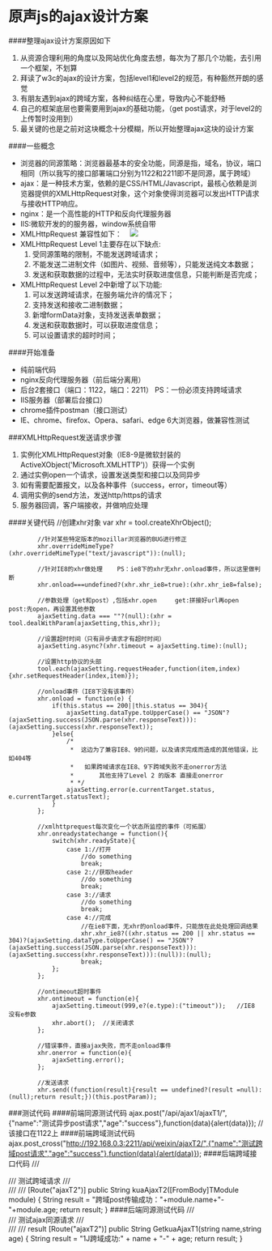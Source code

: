 # 原声js的ajax设计方案
####整理ajax设计方案原因如下
  1. 从资源合理利用的角度以及网站优化角度去想，每次为了那几个功能，去引用一个框架，不划算   
  2. 拜读了w3c的ajax的设计方案，包括level1和level2的规范，有种豁然开朗的感觉    
  3. 有朋友遇到ajax的跨域方案，各种纠结在心里，导致内心不能舒畅    
  4. 自己的框架底层也要需要用到ajax的基础功能，（get post请求，对于level2的上传暂时没用到）   
  5. 最关键的也是之前对这块概念十分模糊，所以开始整理ajax这块的设计方案    
  
####一些概念
  * 浏览器的同源策略：浏览器最基本的安全功能，同源是指，域名，协议，端口相同（所以我写的接口部署端口分别为1122和2211即不是同源，属于跨域）
  * ajax：是一种技术方案，依赖的是CSS/HTML/Javascript，最核心依赖是浏览器提供的XMLHttpRequest对象，这个对象使得浏览器可以发出HTTP请求与接收HTTP响应。
  * nginx：是一个高性能的HTTP和反向代理服务器
  * IIS:微软开发的的服务器，window系统自带
  * XMLHttpRequest 兼容性如下：
    ![](http://images2015.cnblogs.com/blog/801930/201611/801930-20161129224459115-1023971996.png)
  * XMLHttpRequest Level 1主要存在以下缺点:
    1. 受同源策略的限制，不能发送跨域请求；
    2. 不能发送二进制文件（如图片、视频、音频等），只能发送纯文本数据；
    3. 发送和获取数据的过程中，无法实时获取进度信息，只能判断是否完成；
  * XMLHttpRequest Level 2中新增了以下功能:
    1. 可以发送跨域请求，在服务端允许的情况下；   
    2. 支持发送和接收二进制数据；    
    3. 新增formData对象，支持发送表单数据；   
    4. 发送和获取数据时，可以获取进度信息；   
    5. 可以设置请求的超时时间；   
    
####开始准备
  * 纯前端代码
  * nginx反向代理服务器（前后端分离用）
  * 后台2套接口（端口：1122，端口：2211）  PS：一份必须支持跨域请求
  * IIS服务器（部署后台接口）
  * chrome插件postman（接口测试）
  * IE、chrome、firefox、Opera、safari、edge 6大浏览器，做兼容性测试
  
###XMLHttpRequest发送请求步骤
  1. 实例化XMLHttpRequest对象（IE8-9是微软封装的ActiveXObject('Microsoft.XMLHTTP')）获得一个实例
  2. 通过实例open一个请求，设置发送类型和接口以及同异步
  3. 如有需要配置报文，以及各种事件（success，error，timeout等）
  4. 调用实例的send方法，发送http/https的请求
  5. 服务器回调，客户端接收，并做响应处理
  
####关键代码
            //创建xhr对象
            var xhr = tool.createXhrObject();

            //针对某些特定版本的mozillar浏览器的BUG进行修正
            xhr.overrideMimeType?(xhr.overrideMimeType("text/javascript")):(null);

            //针对IE8的xhr做处理    PS：ie8下的xhr无xhr.onload事件，所以这里做判断
            xhr.onload===undefined?(xhr.xhr_ie8=true):(xhr.xhr_ie8=false);

            //参数处理（get和post）,包括xhr.open     get:拼接好url再open   post:先open，再设置其他参数
            ajaxSetting.data === ""?(null):(xhr = tool.dealWithParam(ajaxSetting,this,xhr));

            //设置超时时间（只有异步请求才有超时时间）
            ajaxSetting.async?(xhr.timeout = ajaxSetting.time):(null);

            //设置http协议的头部
            tool.each(ajaxSetting.requestHeader,function(item,index){xhr.setRequestHeader(index,item)});

            //onload事件（IE8下没有该事件）
            xhr.onload = function(e) {
                if(this.status == 200||this.status == 304){
                    ajaxSetting.dataType.toUpperCase() == "JSON"?(ajaxSetting.success(JSON.parse(xhr.responseText))):(ajaxSetting.success(xhr.responseText));
                }else{
                    /*
                     *  这边为了兼容IE8、9的问题，以及请求完成而造成的其他错误，比如404等
                     *   如果跨域请求在IE8、9下跨域失败不走onerror方法
                     *       其他支持了Level 2 的版本 直接走onerror
                     * */
                    ajaxSetting.error(e.currentTarget.status, e.currentTarget.statusText);
                }
            };

            //xmlhttprequest每次变化一个状态所监控的事件（可拓展）
            xhr.onreadystatechange = function(){
                switch(xhr.readyState){
                    case 1://打开
                        //do something
                        break;
                    case 2://获取header
                        //do something
                        break;
                    case 3://请求
                        //do something
                        break;
                    case 4://完成
                        //在ie8下面，无xhr的onload事件，只能放在此处处理回调结果
                        xhr.xhr_ie8?((xhr.status == 200 || xhr.status == 304)?(ajaxSetting.dataType.toUpperCase() == "JSON"?(ajaxSetting.success(JSON.parse(xhr.responseText))):(ajaxSetting.success(xhr.responseText))):(null)):(null);
                        break;
                };
            };

            //ontimeout超时事件
            xhr.ontimeout = function(e){
                ajaxSetting.timeout(999,e?(e.type):("timeout"));   //IE8 没有e参数
                xhr.abort();  //关闭请求
            };

            //错误事件，直接ajax失败，而不走onload事件
            xhr.onerror = function(e){
                ajaxSetting.error();
            };

            //发送请求
            xhr.send((function(result){result == undefined?(result =null):(null);return result;})(this.postParam));
            
###测试代码
####前端同源测试代码
    ajax.post("/api/ajax1/ajaxT1/",{"name":"测试异步post请求","age":"success"},function(data){alert(data)});  //该接口在1122上
####前端跨域测试代码
    ajax.post_cross("http://192.168.0.3:2211/api/weixin/ajaxT2/",{"name":"测试跨域post请求","age":"success"},function(data){alert(data)});
####后端跨域接口代码
    /// <summary>
    /// 测试跨域请求
    /// </summary>
    /// <param name="module"></param>
    /// <returns></returns>
    [Route("ajaxT2")]
    public String kuaAjaxT2([FromBody]TModule module)
    {
        String result = "跨域post传输成功："+module.name+"-"+module.age;
        return result;
    }
####后端同源测试代码
    /// <summary>
    /// 测试ajax同源请求
    /// </summary>
    /// <param qwer="code"></param>
    /// <returns>result</returns>
    [Route("ajaxT2")]
    public String GetkuaAjaxT1(string name,string age)
    {
        String result = "1J跨域成功:" + name + "-" + age;
        return result;
    }
####
####
####
####
####
####
####
####
####
####
